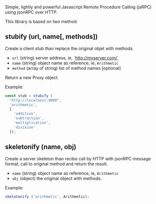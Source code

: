Simple, lightly and powerful Javascript Remote Procedure Calling (jsRPC) using jsonRPC over HTTP.

This library is based on two method:

## stubify (url, name[, methods])

Create a client stub than replace the original objet with methods.

- `url` (string) server address, ie, ´http://myserver.com/`
- `name` (string) object name as reference, ie, `Arithmetic`
- `method` (array of string) list of method names [optional]

Return a new Proxy object. 

Example:

```js
const stub = stubify (
  "http://localhost:9000",
  'arithmetic',
  [
    'addition',
    'subtraction',
    'multiplication',
    'division'
  ]);
```

## skeletonify (name, obj) 

Create a server skeleton than recibe call by HTTP with jsonRPC message format, call to original method and return the 
result.

- `name` (string) object name as reference, ie, `Arithmetic`
- `obj` (object) the original object with methods.

Example:

```js
skeletonify ('arithmetic', Arithmetic);
```